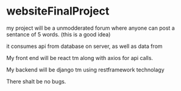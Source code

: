 # websiteFinalProject

my project will be a unmodderated forum where anyone can post a sentance of 5 words. (this is a good idea)

it consumes api from database on server, as well as data from 

My front end will be react tm along with axios for api calls.

My backend will be django tm using restframework technolagy

There shalt be no bugs.